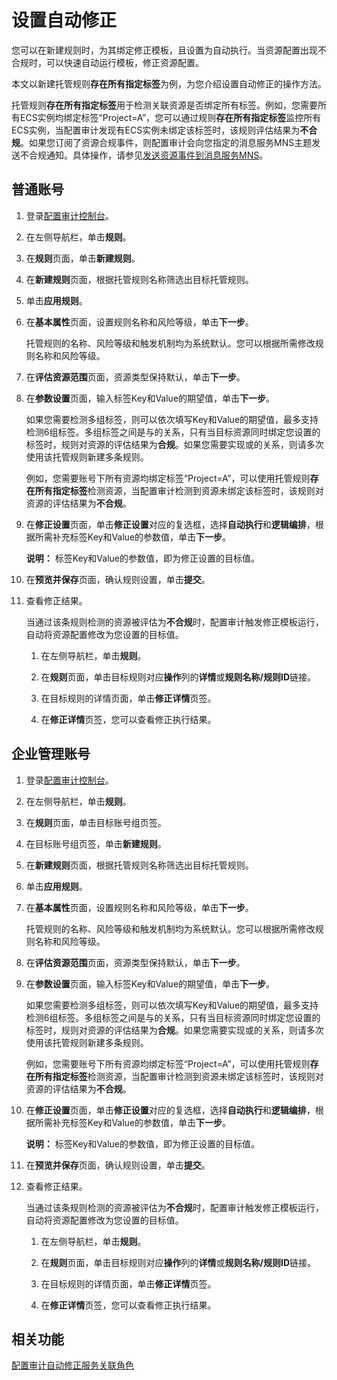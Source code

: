 # 设置自动修正

您可以在新建规则时，为其绑定修正模板，且设置为自动执行。当资源配置出现不合规时，可以快速自动运行模板，修正资源配置。

本文以新建托管规则**存在所有指定标签**为例，为您介绍设置自动修正的操作方法。

托管规则**存在所有指定标签**用于检测关联资源是否绑定所有标签。例如，您需要所有ECS实例均绑定标签“Project=A”，您可以通过规则**存在所有指定标签**监控所有ECS实例，当配置审计发现有ECS实例未绑定该标签时，该规则评估结果为**不合规**。如果您订阅了资源合规事件，则配置审计会向您指定的消息服务MNS主题发送不合规通知。具体操作，请参见[发送资源事件到消息服务MNS](/cn.zh-CN/资源事件/发送资源事件到消息服务MNS.md)。

## 普通账号

1.  登录[配置审计控制台](https://config.console.aliyun.com)。

2.  在左侧导航栏，单击**规则**。

3.  在**规则**页面，单击**新建规则**。

4.  在**新建规则**页面，根据托管规则名称筛选出目标托管规则。

5.  单击**应用规则**。

6.  在**基本属性**页面，设置规则名称和风险等级，单击**下一步**。

    托管规则的名称、风险等级和触发机制均为系统默认。您可以根据所需修改规则名称和风险等级。

7.  在**评估资源范围**页面，资源类型保持默认，单击**下一步**。

8.  在**参数设置**页面，输入标签Key和Value的期望值，单击**下一步**。

    如果您需要检测多组标签，则可以依次填写Key和Value的期望值，最多支持检测6组标签。多组标签之间是与的关系，只有当目标资源同时绑定您设置的标签时，规则对资源的评估结果为**合规**。如果您需要实现或的关系，则请多次使用该托管规则新建多条规则。

    例如，您需要账号下所有资源均绑定标签“Project=A”，可以使用托管规则**存在所有指定标签**检测资源，当配置审计检测到资源未绑定该标签时，该规则对资源的评估结果为**不合规**。

9.  在**修正设置**页面，单击**修正设置**对应的复选框，选择**自动执行**和**逻辑编排**，根据所需补充标签Key和Value的参数值，单击**下一步**。

    **说明：** 标签Key和Value的参数值，即为修正设置的目标值。

10. 在**预览并保存**页面，确认规则设置，单击**提交**。

11. 查看修正结果。

    当通过该条规则检测的资源被评估为**不合规**时，配置审计触发修正模板运行，自动将资源配置修改为您设置的目标值。

    1.  在左侧导航栏，单击**规则**。

    2.  在**规则**页面，单击目标规则对应**操作**列的**详情**或**规则名称/规则ID**链接。

    3.  在目标规则的详情页面，单击**修正详情**页签。

    4.  在**修正详情**页签，您可以查看修正执行结果。


## 企业管理账号

1.  登录[配置审计控制台](https://config.console.aliyun.com)。

2.  在左侧导航栏，单击**规则**。

3.  在**规则**页面，单击目标账号组页签。

4.  在目标账号组页签，单击**新建规则**。

5.  在**新建规则**页面，根据托管规则名称筛选出目标托管规则。

6.  单击**应用规则**。

7.  在**基本属性**页面，设置规则名称和风险等级，单击**下一步**。

    托管规则的名称、风险等级和触发机制均为系统默认。您可以根据所需修改规则名称和风险等级。

8.  在**评估资源范围**页面，资源类型保持默认，单击**下一步**。

9.  在**参数设置**页面，输入标签Key和Value的期望值，单击**下一步**。

    如果您需要检测多组标签，则可以依次填写Key和Value的期望值，最多支持检测6组标签。多组标签之间是与的关系，只有当目标资源同时绑定您设置的标签时，规则对资源的评估结果为**合规**。如果您需要实现或的关系，则请多次使用该托管规则新建多条规则。

    例如，您需要账号下所有资源均绑定标签“Project=A”，可以使用托管规则**存在所有指定标签**检测资源，当配置审计检测到资源未绑定该标签时，该规则对资源的评估结果为**不合规**。

10. 在**修正设置**页面，单击**修正设置**对应的复选框，选择**自动执行**和**逻辑编排**，根据所需补充标签Key和Value的参数值，单击**下一步**。

    **说明：** 标签Key和Value的参数值，即为修正设置的目标值。

11. 在**预览并保存**页面，确认规则设置，单击**提交**。

12. 查看修正结果。

    当通过该条规则检测的资源被评估为**不合规**时，配置审计触发修正模板运行，自动将资源配置修改为您设置的目标值。

    1.  在左侧导航栏，单击**规则**。

    2.  在**规则**页面，单击目标规则对应**操作**列的**详情**或**规则名称/规则ID**链接。

    3.  在目标规则的详情页面，单击**修正详情**页签。

    4.  在**修正详情**页签，您可以查看修正执行结果。


## 相关功能

[配置审计自动修正服务关联角色](/cn.zh-CN/管理权限/配置审计自动修正服务关联角色.md)

